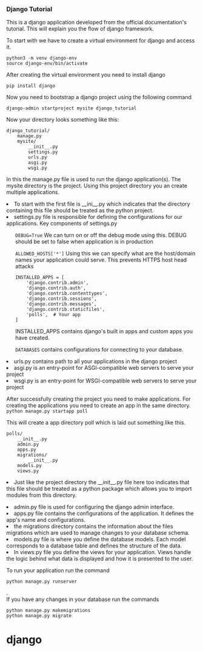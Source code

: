 <h3>Django Tutorial</h3>
<p>This is a django application developed from the official documentation's tutorial. This will explain you the flow of django framework.</p>
<p>To start with we have to create a virtual environment for django and access it.<br>
  <pre><code>python3 -m venv django-env
source django-env/bin/activate
</code></pre></p>
<p>After creating the virtual environment you need to install django</p>
<code>pip install django</code>
<p>Now you need to bootstrap a django project using the following command</p>
<code>django-admin startproject mysite django_tutorial</code>
<p>Now your directory looks something like this: <pre><code>django_tutorial/
    manage.py
    mysite/
        __init__.py
        settings.py
        urls.py
        asgi.py
        wsgi.py</code></pre></p>
<p>In this the manage.py file is used to run the django application(s). The mysite directory is the project. Using this project directory you an create multiple applications.<li>To start with the first file is __ini__.py which indicates that the directory containing this file should be treated as the python project.</li><li>settings.py file is responsible for defining the configurations for our applications. Key components of settings.py</li><ul><code>DEBUG=True</code> We can turn on or off the debug mode using this. DEBUG should be set to false when application is in production</ul><ul><code>ALLOWED_HOSTS['*']</code> Using this we can specify what are the host/domain names your application could serve. This prevents HTTPS host head attacks</ul><ul><pre><code>INSTALLED_APPS = [
    'django.contrib.admin',
    'django.contrib.auth',
    'django.contrib.contenttypes',
    'django.contrib.sessions',
    'django.contrib.messages',
    'django.contrib.staticfiles',
    'polls',  # Your app
]</code></pre>INSTALLED_APPS contains django's built in apps and custom apps you have created.</ul>
<ul><code>DATABASES</code> contains configurations for connecting to your database.</ul>
<li>urls.py contains path to all your applications in the django project</li>
<li>asgi.py is an entry-point for ASGI-compatible web servers to serve your project</li>
<li>wsgi.py is an entry-point for WSGI-compatible web servers to serve your project</li></p>
After successfully creating the project you need to make applications. For creating the applications you need to create an app in the same directory.<br><code>python manage.py startapp poll</code>
<p>This will create a app directory poll which is laid out something like this.<pre><code>polls/
    __init__.py
    admin.py
    apps.py
    migrations/
        __init__.py
    models.py
    views.py</code></pre></p>
    <p><li>Just like the project directory the __init__.py file here too indicates that this file should be treated as a python package which allows you to import modules from this directory.</li>  </p>
    <li>admin.py file is used for configuring the django admin interface.</li>
    <li>apps.py file contains the configurations of the application. It defines the app's name and configurations.</li>
    <li>the migrations directory contains the information about the files migrations which are used to manage changes to your database schema.</li>
    <li>models.py file is where you define the database models. Each model corresponds to a database table and defines the structure of the data.</li>
<li>
  In views.py file you define the views for your application. Views handle the logic behind what data is displayed and how it is presented to the user.
</li>
<p>To run your application run the command <br><pre><code>python manage.py runserver</code></pre>. <br>If you have any changes in your database run the commands <pre><code>python manage.py makemigrations
python manage.py migrate</code></pre></p>
  
  

# django
